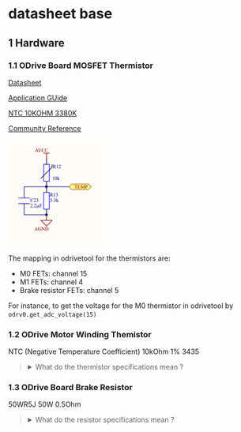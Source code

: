 # datasheet base

## 1 Hardware

### 1.1 ODrive Board MOSFET Thermistor

[Datasheet](./datasheets/datasheet_100-01_thermistor_muRata_NCP15XH103F03RC.pdf)

[Application GUide](./datasheets/datasheet_100-02_thermistor-application-guide.pdf)

[NTC 10KOHM 3380K](https://www.digikey.com/product-detail/en/murata-electronics-north-america/NCP15XH103F03RC/490-4801-1-ND/1644682)

[Community Reference](https://discourse.odriverobotics.com/t/thermistors-on-the-odrive/813)

<img src="./images/image_100-01.png" width=200>

The mapping in odrivetool for the thermistors are:

* M0 FETs: channel 15
* M1 FETs: channel 4
* Brake resistor FETs: channel 5

For instance, to get the voltage for the M0 thermistor in odrivetool by `odrv0.get_adc_voltage(15)`

### 1.2 ODrive Motor Winding Themistor

NTC (Negative Temperature Coefficient) 10kOhm 1% 3435

> <details><summary markdown="span"> What do the thermistor specifications mean ?</summary><div markdown="block">
> 
> * **Resistance** This is the thermistor resistance at the temperature specified by the manufacturer, often 25°C.
> 
> * **Tolerance** Indicates how much the resistance can vary from the specified value. Usually expressed in percent (e.g. 1%, 10%, etc). For example, if the specified resistance at 25°C for a thermistor with 10% tolerance is 10,000 ohms then the measured resistance at that temperature can range from 9,000 ohms to 11000 ohms.
> 
> * **B (or Beta) constant** A value that represents the relationship between the resistance and temperature over a specified temperature range. For example, "3380 25/50" indicates a beta constant of 3380 over a temperature range from 25°C to 50°C.
> 
> </div></details>

### 1.3 ODrive Board Brake Resistor

50WR5J 50W 0.5Ohm

> <details><summary markdown="span"> What do the resistor specifications mean ?</summary><div markdown="block">
> 
> * **[RKM code](https://en.wikipedia.org/wiki/RKM_code)** 
> 
> </div></details>